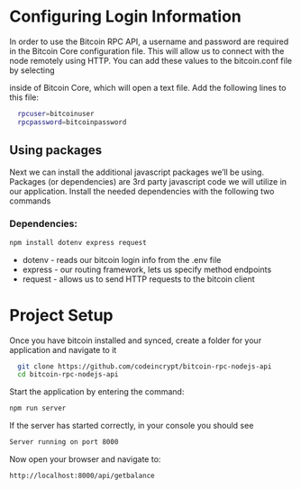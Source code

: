 
# Configuring Login Information

In order to use the Bitcoin RPC API, a username and password are required in the Bitcoin Core configuration file. This will allow us to connect with the node remotely using HTTP. You can add these values to the bitcoin.conf file by selecting

inside of Bitcoin Core, which will open a text file. Add the following lines to this file:

```bash
  rpcuser=bitcoinuser
  rpcpassword=bitcoinpassword
```

## Using packages 

Next we can install the additional javascript packages we’ll be using. Packages (or dependencies) are 3rd party javascript code we will utilize in our application. Install the needed dependencies with the following two commands

### Dependencies:

```bash
npm install dotenv express request
```

- dotenv - reads our bitcoin login info from the .env file
- express - our routing framework, lets us specify method endpoints
- request - allows us to send HTTP requests to the bitcoin client


# Project Setup

Once you have bitcoin installed and synced, create a folder for your application and navigate to it


```bash
  git clone https://github.com/codeincrypt/bitcoin-rpc-nodejs-api
  cd bitcoin-rpc-nodejs-api
```

Start the application by entering the command:

```bash
npm run server
```

If the server has started correctly, in your console you should see
```bash
Server running on port 8000
```

Now open your browser and navigate to:
```bash
http://localhost:8000/api/getbalance
```
